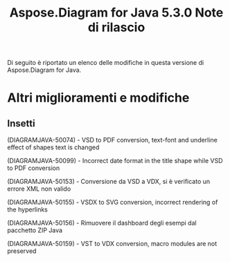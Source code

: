 ﻿---
title: Aspose.Diagram for Java 5.3.0 Note di rilascio
type: docs
weight: 70
url: /it/java/aspose-diagram-for-java-5-3-0-release-notes/
---
Di seguito è riportato un elenco delle modifiche in questa versione di Aspose.Diagram for Java.
# **Altri miglioramenti e modifiche**
## **Insetti**
(DIAGRAMJAVA-50074) - VSD to PDF conversion, text-font and underline effect of shapes text is changed

(DIAGRAMJAVA-50099) - Incorrect date format in the title shape while VSD to PDF conversion

(DIAGRAMJAVA-50153) - Conversione da VSD a VDX, si è verificato un errore XML non valido

(DIAGRAMJAVA-50155) - VSDX to SVG conversion, incorrect rendering of the hyperlinks

(DIAGRAMJAVA-50156) - Rimuovere il dashboard degli esempi dal pacchetto ZIP Java

(DIAGRAMJAVA-50159) - VST to VDX conversion, macro modules are not preserved
